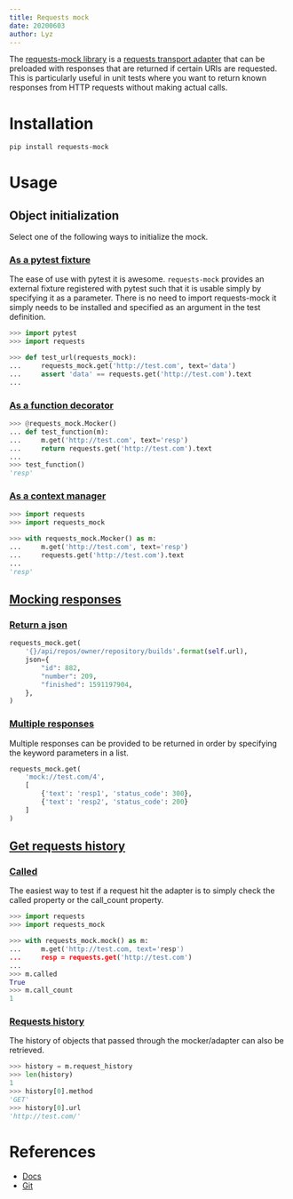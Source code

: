 ```yaml
---
title: Requests mock
date: 20200603
author: Lyz
---
```


The [requests-mock
library](https://requests-mock.readthedocs.io/en/latest/index.html) is
a [requests transport
adapter](http://docs.python-requests.org/en/latest/user/advanced/#transport-adapters)
that can be preloaded with responses that are returned if certain URIs are
requested. This is particularly useful in unit tests where you want to return
known responses from HTTP requests without making actual calls.

# Installation

```bash
pip install requests-mock
```

# Usage

## Object initialization

Select one of the following ways to initialize the mock.

### [As a pytest fixture](https://requests-mock.readthedocs.io/en/latest/pytest.html)

The ease of use with pytest it is awesome. `requests-mock` provides an external
fixture registered with pytest such that it is usable simply by specifying it as
a parameter. There is no need to import requests-mock it simply needs to be
installed and specified as an argument in the test definition.

```python
>>> import pytest
>>> import requests

>>> def test_url(requests_mock):
...     requests_mock.get('http://test.com', text='data')
...     assert 'data' == requests.get('http://test.com').text
...
```

### [As a function decorator](https://requests-mock.readthedocs.io/en/latest/mocker.html#decorator)
```python
>>> @requests_mock.Mocker()
... def test_function(m):
...     m.get('http://test.com', text='resp')
...     return requests.get('http://test.com').text
...
>>> test_function()
'resp'
```

### [As a context manager](https://requests-mock.readthedocs.io/en/latest/mocker.html#context-manager)

```python
>>> import requests
>>> import requests_mock

>>> with requests_mock.Mocker() as m:
...     m.get('http://test.com', text='resp')
...     requests.get('http://test.com').text
...
'resp'
```

## [Mocking responses](https://requests-mock.readthedocs.io/en/latest/response.html)

### [Return a json](https://requests-mock.readthedocs.io/en/latest/response.html#registering-responses)

```python
requests_mock.get(
    '{}/api/repos/owner/repository/builds'.format(self.url),
    json={
        "id": 882,
        "number": 209,
        "finished": 1591197904,
    },
)
```

### [Multiple responses](https://requests-mock.readthedocs.io/en/latest/response.html#response-lists)

Multiple responses can be provided to be returned in order by specifying the
keyword parameters in a list.

```python
requests_mock.get(
    'mock://test.com/4',
    [
        {'text': 'resp1', 'status_code': 300},
        {'text': 'resp2', 'status_code': 200}
    ]
)
```

## [Get requests history](https://requests-mock.readthedocs.io/en/latest/history.html)

### [Called](https://requests-mock.readthedocs.io/en/latest/history.html#called)

The easiest way to test if a request hit the adapter is to simply check the
called property or the call_count property.

```python
>>> import requests
>>> import requests_mock

>>> with requests_mock.mock() as m:
...     m.get('http://test.com, text='resp')
...     resp = requests.get('http://test.com')
...
>>> m.called
True
>>> m.call_count
1
```

### [Requests history](https://requests-mock.readthedocs.io/en/latest/history.html#request-objects)

The history of objects that passed through the mocker/adapter can also be
retrieved.

```python
>>> history = m.request_history
>>> len(history)
1
>>> history[0].method
'GET'
>>> history[0].url
'http://test.com/'
```

# References

* [Docs](https://requests-mock.readthedocs.io/en/latest/index.html)
* [Git](https://github.com/jamielennox/requests-mock)
